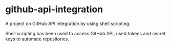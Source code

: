 # github-api-integration

A project on GitHub API integration by using shell scripting.

Shell scripting has been used to access GitHub API, used tokens and secret keys to automate repositories.
